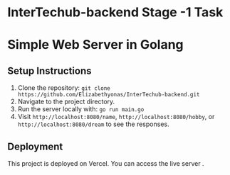 # InterTechub-backend Stage -1 Task
# Simple Web Server in Golang

## Setup Instructions
1. Clone the repository: `git clone https://github.com/Elizabethyonas/InterTechub-backend.git`
2. Navigate to the project directory.
3. Run the server locally with: `go run main.go`
4. Visit `http://localhost:8080/name`, `http://localhost:8080/hobby`, or `http://localhost:8080/dream` to see the responses.

## Deployment
This project is deployed on Vercel. You can access the live server .
